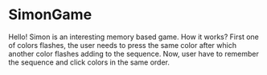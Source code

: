 # SimonGame
Hello!
Simon is an interesting memory based game.
How it works?
First one of colors flashes, the user needs to press the same color after which another color flashes adding to the sequence. Now, user have to remember the sequence and click colors in the same order.
